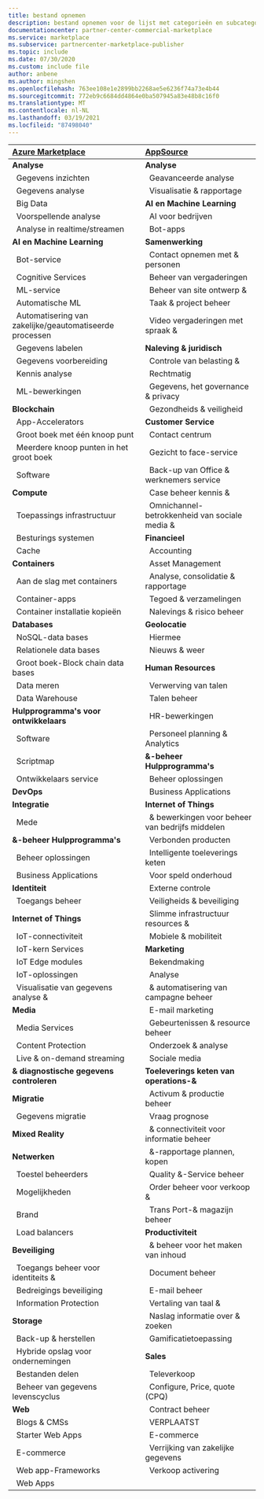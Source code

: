 ```yaml
---
title: bestand opnemen
description: bestand opnemen voor de lijst met categorieën en subcategorieën
documentationcenter: partner-center-commercial-marketplace
ms.service: marketplace
ms.subservice: partnercenter-marketplace-publisher
ms.topic: include
ms.date: 07/30/2020
ms.custom: include file
author: anbene
ms.author: mingshen
ms.openlocfilehash: 763ee108e1e2899bb2268ae5e6236f74a73e4b44
ms.sourcegitcommit: 772eb9c6684dd4864e0ba507945a83e48b8c16f0
ms.translationtype: MT
ms.contentlocale: nl-NL
ms.lasthandoff: 03/19/2021
ms.locfileid: "87498040"
---
```

| [**Azure Marketplace**](https://azuremarketplace.microsoft.com/marketplace/apps)  | [**AppSource**](https://appsource.microsoft.com/marketplace/apps) |
| :------------------- |:----------------|
|**Analyse** | **Analyse** |
| &nbsp;&nbsp;Gegevens inzichten | &nbsp;&nbsp;Geavanceerde analyse  |
| &nbsp;&nbsp;Gegevens analyse |  &nbsp;&nbsp;Visualisatie & rapportage |
| &nbsp;&nbsp;Big Data | **AI en Machine Learning**  |
| &nbsp;&nbsp;Voorspellende analyse | &nbsp;&nbsp;AI voor bedrijven |
| &nbsp;&nbsp;Analyse in realtime/streamen | &nbsp;&nbsp;Bot-apps |
| **AI en Machine Learning** | **Samenwerking** |
| &nbsp;&nbsp;Bot-service | &nbsp;&nbsp;Contact opnemen met & personen |
| &nbsp;&nbsp;Cognitive Services | &nbsp;&nbsp;Beheer van vergaderingen |
| &nbsp;&nbsp;ML-service | &nbsp;&nbsp;Beheer van site ontwerp & |
| &nbsp;&nbsp;Automatische ML | &nbsp;&nbsp;Taak & project beheer |
| &nbsp;&nbsp;Automatisering van zakelijke/geautomatiseerde processen | &nbsp;&nbsp;Video vergaderingen met spraak & |
| &nbsp;&nbsp;Gegevens labelen | **Naleving & juridisch** |
| &nbsp;&nbsp;Gegevens voorbereiding | &nbsp;&nbsp;Controle van belasting & |
| &nbsp;&nbsp;Kennis analyse | &nbsp;&nbsp;Rechtmatig |
| &nbsp;&nbsp;ML-bewerkingen | &nbsp;&nbsp;Gegevens, het governance & privacy |
| **Blockchain**  | &nbsp;&nbsp;Gezondheids & veiligheid |
| &nbsp;&nbsp;App-Accelerators | **Customer Service**  |
| &nbsp;&nbsp;Groot boek met één knoop punt | &nbsp;&nbsp;Contact centrum |
| &nbsp;&nbsp;Meerdere knoop punten in het groot boek | &nbsp;&nbsp;Gezicht to face-service |
| &nbsp;&nbsp;Software | &nbsp;&nbsp;Back-up van Office & werknemers service |
| **Compute**  | &nbsp;&nbsp;Case beheer kennis & |
| &nbsp;&nbsp;Toepassings infrastructuur | &nbsp;&nbsp;Omnichannel-betrokkenheid van sociale media & |
| &nbsp;&nbsp;Besturings systemen | **Financieel** |
| &nbsp;&nbsp;Cache | &nbsp;&nbsp;Accounting |
| **Containers**  | &nbsp;&nbsp;Asset Management |
| &nbsp;&nbsp;Aan de slag met containers | &nbsp;&nbsp;Analyse, consolidatie & rapportage |
| &nbsp;&nbsp;Container-apps | &nbsp;&nbsp;Tegoed & verzamelingen |
| &nbsp;&nbsp;Container installatie kopieën | &nbsp;&nbsp;Nalevings & risico beheer |
| **Databases**  | **Geolocatie** |
| &nbsp;&nbsp;NoSQL-data bases | &nbsp;&nbsp;Hiermee |
| &nbsp;&nbsp;Relationele data bases | &nbsp;&nbsp;Nieuws & weer |
| &nbsp;&nbsp;Groot boek-Block chain data bases | **Human Resources** |
| &nbsp;&nbsp;Data meren | &nbsp;&nbsp;Verwerving van talen |
| &nbsp;&nbsp;Data Warehouse | &nbsp;&nbsp;Talen beheer |
| **Hulpprogramma's voor ontwikkelaars**  | &nbsp;&nbsp;HR-bewerkingen |
| &nbsp;&nbsp;Software | &nbsp;&nbsp;Personeel planning & Analytics |
| &nbsp;&nbsp;Scriptmap | **&-beheer Hulpprogramma's** |
| &nbsp;&nbsp;Ontwikkelaars service | &nbsp;&nbsp;Beheer oplossingen |
| **DevOps**  | &nbsp;&nbsp;Business Applications |
| **Integratie**  | **Internet of Things** |
| &nbsp;&nbsp;Mede | &nbsp;&nbsp;& bewerkingen voor beheer van bedrijfs middelen |
| **&-beheer Hulpprogramma's**  | &nbsp;&nbsp;Verbonden producten |
| &nbsp;&nbsp;Beheer oplossingen | &nbsp;&nbsp;Intelligente toeleverings keten |
| &nbsp;&nbsp;Business Applications | &nbsp;&nbsp;Voor speld onderhoud |
| **Identiteit**  | &nbsp;&nbsp;Externe controle |
| &nbsp;&nbsp;Toegangs beheer | &nbsp;&nbsp;Veiligheids & beveiliging |
| **Internet of Things**  | &nbsp;&nbsp;Slimme infrastructuur resources & |
| &nbsp;&nbsp;IoT-connectiviteit | &nbsp;&nbsp;Mobiele & mobiliteit |
| &nbsp;&nbsp;IoT-kern Services | **Marketing** |
| &nbsp;&nbsp;IoT Edge modules | &nbsp;&nbsp;Bekendmaking |
| &nbsp;&nbsp;IoT-oplossingen | &nbsp;&nbsp;Analyse |
| &nbsp;&nbsp;Visualisatie van gegevens analyse & | &nbsp;&nbsp;& automatisering van campagne beheer |
| **Media**  | &nbsp;&nbsp;E-mail marketing |
| &nbsp;&nbsp;Media Services | &nbsp;&nbsp;Gebeurtenissen & resource beheer |
| &nbsp;&nbsp;Content Protection | &nbsp;&nbsp;Onderzoek & analyse |
| &nbsp;&nbsp;Live & on-demand streaming | &nbsp;&nbsp;Sociale media |
| **& diagnostische gegevens controleren**  | **Toeleverings keten van operations-&** |
| **Migratie**  | &nbsp;&nbsp;Activum & productie beheer |
| &nbsp;&nbsp;Gegevens migratie | &nbsp;&nbsp;Vraag prognose |
| **Mixed Reality**  | &nbsp;&nbsp;& connectiviteit voor informatie beheer |
| **Netwerken**  | &nbsp;&nbsp;&-rapportage plannen, kopen |
| &nbsp;&nbsp;Toestel beheerders | &nbsp;&nbsp;Quality &-Service beheer |
| &nbsp;&nbsp;Mogelijkheden | &nbsp;&nbsp;Order beheer voor verkoop & |
| &nbsp;&nbsp;Brand | &nbsp;&nbsp;Trans Port-& magazijn beheer |
| &nbsp;&nbsp;Load balancers | **Productiviteit** |
| **Beveiliging**  | &nbsp;&nbsp;& beheer voor het maken van inhoud |
| &nbsp;&nbsp;Toegangs beheer voor identiteits & | &nbsp;&nbsp;Document beheer |
| &nbsp;&nbsp;Bedreigings beveiliging | &nbsp;&nbsp;E-mail beheer |
| &nbsp;&nbsp;Information Protection | &nbsp;&nbsp;Vertaling van taal & |
| **Storage**  | &nbsp;&nbsp;Naslag informatie over & zoeken |
| &nbsp;&nbsp;Back-up & herstellen | &nbsp;&nbsp;Gamificatietoepassing |
| &nbsp;&nbsp;Hybride opslag voor ondernemingen | **Sales** |
| &nbsp;&nbsp;Bestanden delen | &nbsp;&nbsp;Televerkoop |
| &nbsp;&nbsp;Beheer van gegevens levenscyclus | &nbsp;&nbsp;Configure, Price, quote (CPQ) |
| **Web**  | &nbsp;&nbsp;Contract beheer |
| &nbsp;&nbsp;Blogs & CMSs | &nbsp;&nbsp;VERPLAATST |
| &nbsp;&nbsp;Starter Web Apps | &nbsp;&nbsp;E-commerce |
| &nbsp;&nbsp;E-commerce | &nbsp;&nbsp;Verrijking van zakelijke gegevens  |
| &nbsp;&nbsp;Web app-Frameworks | &nbsp;&nbsp;Verkoop activering  |
| &nbsp;&nbsp;Web Apps |  |
